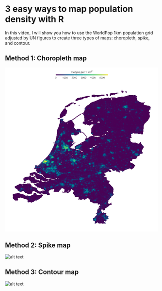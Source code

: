 # 3 easy ways to map population density with R

In this video, I will show you how to use the WorldPop 1km population grid adjusted by UN figures to create three types of maps: choropleth, spike, and contour.

## Method 1: Choropleth map
![alt text](https://github.com/milos-agathon/3-maps-population-density/blob/main/population1.png?raw=true)

## Method 2: Spike map
![alt text](https://github.com/milos-agathon/3-maps-population-density/blob/main/population2.png?raw=true)

## Method 3: Contour map
![alt text](https://github.com/milos-agathon/3-maps-population-density/blob/main/population3.png?raw=true)
